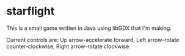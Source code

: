 # starflight

This is a small game written in Java using libGDX that I'm making.

Current controls are:
Up arrow-accelerate forward, Left arrow-rotate counter-clockwise, Right arrow-rotate clockwise.
